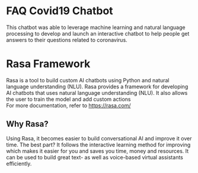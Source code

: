 # FAQ Covid19 Chatbot
This chatbot was able to leverage machine learning and natural language processing to develop and launch an interactive chatbot to help people get answers to their questions related to coronavirus. 

# Rasa Framework
Rasa is a tool to build custom AI chatbots using Python and natural language understanding (NLU). Rasa provides a framework for developing AI chatbots that uses natural language understanding (NLU). It also allows the user to train the model and add custom actions<br>
For more documentation, refer to https://rasa.com/

## Why Rasa?
Using Rasa, it becomes easier to build conversational AI and improve it over time. The best part? It follows the interactive learning method for improving which makes it easier for you and saves you time, money and resources. It can be used to build great text- as well as voice-based virtual assistants efficiently.
